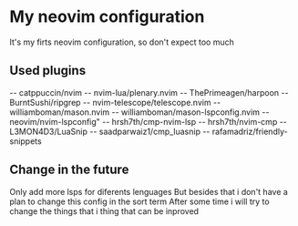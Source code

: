 # My neovim configuration 
It's my firts neovim configuration, so don't expect too much 

## Used plugins
-- catppuccin/nvim
-- nvim-lua/plenary.nvim
-- ThePrimeagen/harpoon
-- BurntSushi/ripgrep
-- nvim-telescope/telescope.nvim
-- williamboman/mason.nvim
-- williamboman/mason-lspconfig.nvim
-- neovim/nvim-lspconfig"
-- hrsh7th/cmp-nvim-lsp
-- hrsh7th/nvim-cmp
-- L3MON4D3/LuaSnip
-- saadparwaiz1/cmp_luasnip
-- rafamadriz/friendly-snippets
  
## Change in the future 
Only add more lsps for diferents lenguages
But besides that i don't have a plan to change this config in the sort term 
After some time i will try to change the things that i thing that can be inproved
